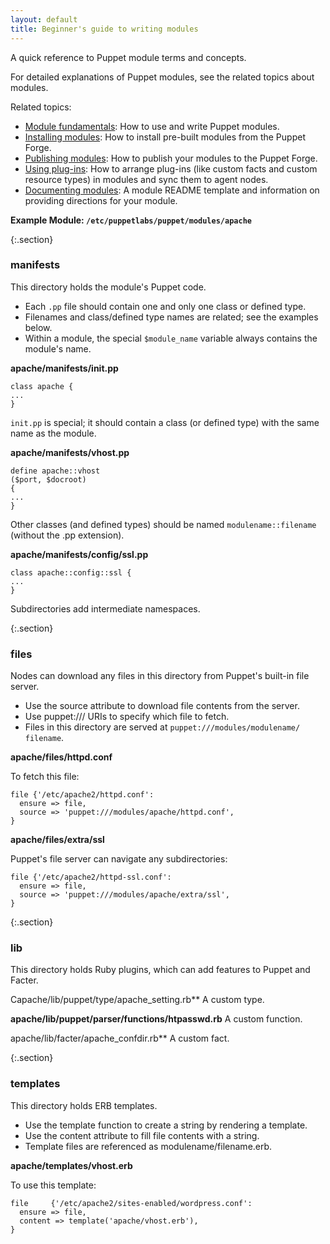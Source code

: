 ```yaml
---
layout: default
title: Beginner's guide to writing modules
---
```



[installing]: ./modules_installing.html
[fundamentals]: ./modules_fundamentals.html
[plugins]: ./plugins_in_modules.html
[publishing]: ./modules_publishing.html
[template]: ./READMEtemplate.txt
[forge]: https://forge.puppetlabs.com/
[documentation]: ./modules_documentation.html


A quick reference to Puppet module terms and concepts.

For detailed explanations of Puppet modules, see the related topics about modules.

Related topics:

* [Module fundamentals][fundamentals]: How to use and write Puppet modules.
* [Installing modules][installing]: How to install pre-built modules from the Puppet Forge.
* [Publishing modules][publishing]: How to publish your modules to the Puppet Forge.
* [Using plug-ins][plugins]: How to arrange plug-ins (like custom facts and custom resource types) in modules and sync them to agent nodes.
* [Documenting modules][documentation]: A module README template and information on providing directions for your module.

**Example Module: `/etc/puppetlabs/puppet/modules/apache`**

{:.section}
### manifests

This directory holds the module's Puppet code.

* Each `.pp` file should contain one and only one class or defined type.
* Filenames and class/defined type names are related; see the examples below.
* Within a module, the special `$module_name` variable always contains the module's name.

**apache/manifests/init.pp**

```
class apache {
...
}
```

`init.pp` is special; it should contain a class (or defined type) with the same name as the module.

**apache/manifests/vhost.pp**

```
define apache::vhost 
($port, $docroot) 
{
...
}
```

Other classes (and defined types) should be named
`modulename::filename` (without the .pp extension).


**apache/manifests/config/ssl.pp**

```
class apache::config::ssl {
...
}
```

Subdirectories add intermediate namespaces.

{:.section}
### files

Nodes can download any files in this directory from Puppet's built-in file server.

* Use the source attribute to download file contents from the server.
* Use puppet:/// URIs to specify which file to fetch.
* Files in this directory are served at `puppet:///modules/modulename/
filename`.


**apache/files/httpd.conf**

To fetch this file:

```
file {'/etc/apache2/httpd.conf':
  ensure => file,
  source => 'puppet:///modules/apache/httpd.conf',
}
```

**apache/files/extra/ssl**

Puppet's file server can navigate any subdirectories:

```
file {'/etc/apache2/httpd-ssl.conf':
  ensure => file,
  source => 'puppet:///modules/apache/extra/ssl',
}
```

{:.section}
### lib

This directory holds Ruby plugins, which can add features to Puppet and Facter.

Capache/lib/puppet/type/apache_setting.rb**
A custom type.

**apache/lib/puppet/parser/functions/htpasswd.rb**
A custom function.

apache/lib/facter/apache_confdir.rb**
A custom fact.

{:.section}
### templates

This directory holds ERB templates.

* Use the template function to create a string by rendering a template.
* Use the content attribute to fill file contents with a string.
* Template files are referenced as modulename/filename.erb.

**apache/templates/vhost.erb**

To use this template:

```
file     {'/etc/apache2/sites-enabled/wordpress.conf':
  ensure => file,
  content => template('apache/vhost.erb'),
}
```

